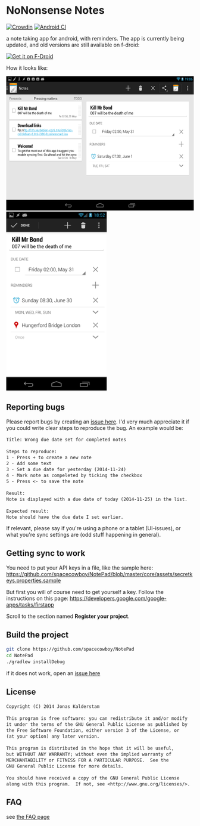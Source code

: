 # NoNonsense Notes

[![Crowdin](https://d322cqt584bo4o.cloudfront.net/nononsensenotes/localized.png)](https://crowdin.com/project/nononsensenotes)   [![Android CI](https://github.com/spacecowboy/NotePad/actions/workflows/android_CI.yml/badge.svg)](https://github.com/spacecowboy/NotePad/actions/workflows/android_CI.yml)

a note taking app for android, with reminders.
The app is currently being updated, and old versions are still available on f-droid:

[<img src="https://fdroid.gitlab.io/artwork/badge/get-it-on.png"
    alt="Get it on F-Droid"
    height="80">
](https://f-droid.org/repository/browse/?fdid=com.nononsenseapps.notepad)

How it looks like:

<img src="fastlane/metadata/android/en-US/images/tenInchScreenshots/1.png" alt="Tablet UI" height="360" />

<img src="fastlane/metadata/android/en-US/images/phoneScreenshots/1.png" alt="Phone UI" height="480" />

## Reporting bugs

Please report bugs by creating an [issue here](https://github.com/spacecowboy/NotePad/issues).
I'd very much appreciate it if you could write clear steps to reproduce the bug. An example would be:

```text
Title: Wrong due date set for completed notes

Steps to reproduce:
1 - Press + to create a new note
2 - Add some text
3 - Set a due date for yesterday (2014-11-24)
4 - Mark note as compeleted by ticking the checkbox
5 - Press <- to save the note

Result:
Note is displayed with a due date of today (2014-11-25) in the list.

Expected result:
Note should have the due date I set earlier.
```

If relevant, please say if you're using a phone or a tablet (UI-issues), or what you're sync settings are (odd stuff happening in general).

## Getting sync to work

You need to put your API keys in a file, like the sample here:
https://github.com/spacecowboy/NotePad/blob/master/core/assets/secretkeys.properties.sample

But first you will of course need to get yourself a key. Follow the instructions on this page:
https://developers.google.com/google-apps/tasks/firstapp

Scroll to the section named __Register your project__.

## Build the project

```sh
git clone https://github.com/spacecowboy/NotePad
cd NotePad
./gradlew installDebug
```

if it does not work, open an [issue here](https://github.com/spacecowboy/NotePad/issues)

## License

```text
Copyright (C) 2014 Jonas Kalderstam

This program is free software: you can redistribute it and/or modify
it under the terms of the GNU General Public License as published by
the Free Software Foundation, either version 3 of the License, or
(at your option) any later version.

This program is distributed in the hope that it will be useful,
but WITHOUT ANY WARRANTY; without even the implied warranty of
MERCHANTABILITY or FITNESS FOR A PARTICULAR PURPOSE.  See the
GNU General Public License for more details.

You should have received a copy of the GNU General Public License
along with this program.  If not, see <http://www.gnu.org/licenses/>.
```

## FAQ

see [the FAQ page](app/FAQ.md)